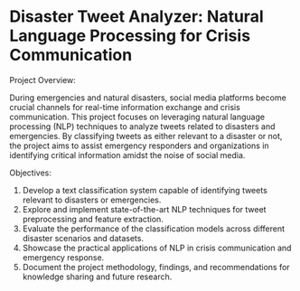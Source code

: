 # Disaster Tweet Analyzer: Natural Language Processing for Crisis Communication 

Project Overview: 

During emergencies and natural disasters, social media platforms become crucial channels for real-time information exchange and crisis communication. This project focuses on leveraging natural language processing (NLP) techniques to analyze tweets related to disasters and emergencies. By classifying tweets as either relevant to a disaster or not, the project aims to assist emergency responders and organizations in identifying critical information amidst the noise of social media. 

Objectives:
1. Develop a text classification system capable of identifying tweets relevant to disasters or emergencies.
2. Explore and implement state-of-the-art NLP techniques for tweet preprocessing and feature extraction.
3. Evaluate the performance of the classification models across different disaster scenarios and datasets.
4. Showcase the practical applications of NLP in crisis communication and emergency response.
5. Document the project methodology, findings, and recommendations for knowledge sharing and future research.
